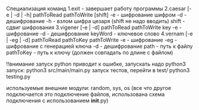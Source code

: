 Специализация команд
1.exit - завершает работу программы
2.caesar [-e | -d | -h] pathToRead pathToWrite [shift]
    -e - шифрование шифром
    -d - дешифрование
    -h - взлом шифра цезаря (shift не надо вводить)
    shift - сдвиг шифрования
3.vigener [-e | -d] pathToRead pathToWrite key
    -e - шифрование
    -d - дешифрование
    keyWord - ключевое слово
4.vernam [-e | -eg | -d] pathToRead pathToKey pathToWrite
    -e - шифрование
    -eg - шифрование с генерацией ключа 
    -d - дешифрование
    path - путь к файлу
    pathToKey - путь к ключу (должен совпадать по длине с файлом)

!!внимание запуск python приводит к ошибке, запускать надо python3
запуск:
	python3 src/main/main.py
запуск тестов, перейти в test/
	python3 testing.py

используемые внешние модули: random, sys, os
(все что другое подключается это подключение файлов, использована схема подключения с использованием __init__.py)